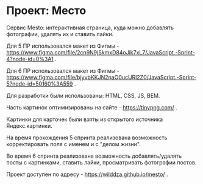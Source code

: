 # Проект: Место

Сервис Mesto: интерактивная страница, куда можно добавлять фотографии, удалять их и ставить лайки.

Для 5 ПР использовался макет из Фигмы - https://www.figma.com/file/2cn9N9jSkmxD84oJik7xL7/JavaScript.-Sprint-4?node-id=0%3A1 .

Для 6 ПР использовался макет из Фигмы - https://www.figma.com/file/bjyvbKKJN2naO0ucURl2Z0/JavaScript.-Sprint-5?node-id=50160%3A559 .

Для разработки были использованы: HTML, CSS, JS, BEM.

Часть картинок оптимизированы на сайте - https://tinypng.com/ .

Картинки для карточек были взяты из открытого источника Яндекс.картинки.

На время прохождения 5 спринта реализована возможность корректировать поля с именем и с "делом жизни".

Во время 6 спринта реализована возможность добавлять/удалять посты с картинками, ставить лайки, просматривать фотографии постов.

Проект доступен по адресу - https://wilddza.github.io/mesto/ .
